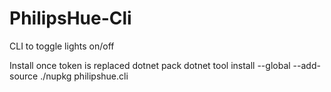 # PhilipsHue-Cli
CLI to toggle lights on/off

Install once token is replaced
  dotnet pack
  dotnet tool install --global --add-source ./nupkg philipshue.cli
